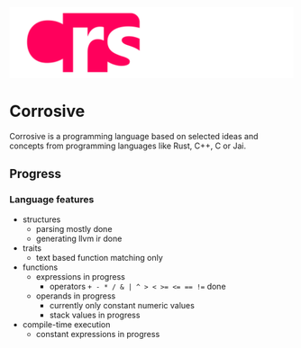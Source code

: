 ![Crs](/docs/logomd.svg)

# Corrosive
Corrosive is a programming language based on selected ideas and concepts from programming languages like Rust, C++, C or Jai.

## Progress
### Language features

 - structures
   - parsing mostly done
   - generating llvm ir done
 - traits
   - text based function matching only
 - functions
   - expressions in progress
     - operators `+ - * / & | ^ > < >= <= == !=` done
   - operands in progress
     - currently only constant numeric values
     - stack values in progress
 - compile-time execution
   - constant expressions in progress

